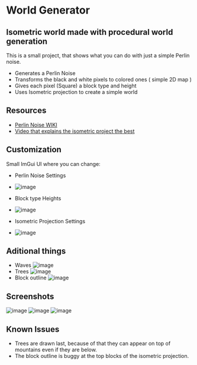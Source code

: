 # World Generator

## Isometric world made with procedural world generation

This is a small project, that shows what you can do with just a simple Perlin noise.

* Generates a Perlin Noise
* Transforms the black and white pixels to colored ones ( simple 2D map )
* Gives each pixel (Square) a block type and height
* Uses Isometric projection to create a simple world

## Resources
* [Perlin Noise WIKI](https://en.wikipedia.org/wiki/Perlin_noise)
* [Video that explains the isometric project the best](https://www.youtube.com/watch?v=04oQ2jOUjkU)

## Customization
Small ImGui UI where you can change:

* Perlin Noise Settings
- ![image](https://github.com/user-attachments/assets/e5479061-f91e-411b-8993-bc21cdaab39c)
* Block type Heights
- ![image](https://github.com/user-attachments/assets/6a2a5616-c0cd-41a5-ac0e-126403be292b)
* Isometric Projection Settings
- ![image](https://github.com/user-attachments/assets/28ee1e92-c8fa-4ec0-8e36-c9cb87886a09)

## Aditional things
* Waves
  ![image](https://github.com/user-attachments/assets/5dcb7e61-4395-4158-97e2-68b918c706e9)
* Trees
  ![image](https://github.com/user-attachments/assets/f23bf139-a1cd-4a98-9428-7dfd4b8528cd)
* Block outline
  ![image](https://github.com/user-attachments/assets/dc1c1f31-db31-451d-ae41-42e289594c42)

## Screenshots
![image](https://github.com/user-attachments/assets/a89112d3-cae7-4f6b-be3c-48b3ee1af055)
![image](https://github.com/user-attachments/assets/084d2bab-81e4-4ba7-a474-e68ceeb347b0)
![image](https://github.com/user-attachments/assets/e276c1d3-df33-4aba-a624-970394a9f3ac)

## Known Issues
* Trees are drawn last, because of that they can appear on top of mountains even if they are below.
* The block outline is buggy at the top blocks of the isometric projection.
